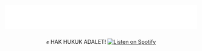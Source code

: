 <h1 align="center">
  <img src="https://github.com/KahlerYasla/KahlerYasla/blob/main/name.svg" alt="Your Name" />
</h1>

<p align="center">
  ✊ HAK HUKUK ADALET!
  <a href="https://open.spotify.com/track/4JqP7JwWNG8I7xY40E6IWh">
    <img src="https://img.shields.io/badge/Listen%20on-Spotify-1DB954?style=for-the-badge&logo=spotify&logoColor=white" alt="Listen on Spotify" />
  </a>
</p>
